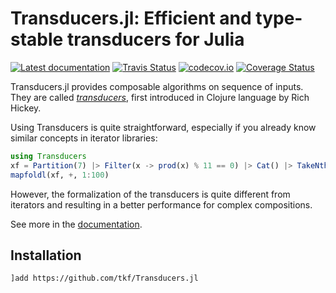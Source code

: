 # Transducers.jl: Efficient and type-stable transducers for Julia

[![Latest documentation][docs-latest-img]][docs-latest-url]
[![Travis Status][travis-img]][travis-url]
[![codecov.io][codecov-img]][codecov-url]
[![Coverage Status][coveralls-img]][coveralls-url]

Transducers.jl provides composable algorithms on sequence of inputs.
They are called _[transducers]_, first introduced in Clojure language
by Rich Hickey.

[transducers]: https://clojure.org/reference/transducers

Using Transducers is quite straightforward, especially if you already
know similar concepts in iterator libraries:

```julia
using Transducers
xf = Partition(7) |> Filter(x -> prod(x) % 11 == 0) |> Cat() |> TakeNth(5)
mapfoldl(xf, +, 1:100)
```

However, the formalization of the transducers is quite different from
iterators and resulting in a better performance for complex
compositions.

See more in the [documentation](https://tkf.github.io/Transducers.jl/latest).

## Installation

```
]add https://github.com/tkf/Transducers.jl
```

[docs-latest-img]: https://img.shields.io/badge/docs-latest-blue.svg
[docs-latest-url]: https://tkf.github.io/Transducers.jl/latest
[travis-img]: https://travis-ci.com/tkf/Transducers.jl.svg?branch=master
[travis-url]: https://travis-ci.com/tkf/Transducers.jl
[codecov-img]: http://codecov.io/github/tkf/Transducers.jl/coverage.svg?branch=master
[codecov-url]: http://codecov.io/github/tkf/Transducers.jl?branch=master
[coveralls-img]: https://coveralls.io/repos/tkf/Transducers.jl/badge.svg?branch=master&service=github
[coveralls-url]: https://coveralls.io/github/tkf/Transducers.jl?branch=master
